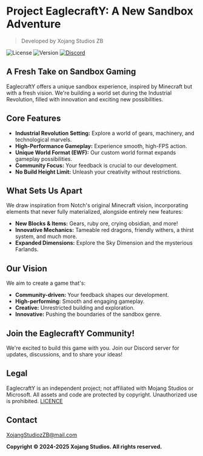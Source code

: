 # Project EaglecraftY: A New Sandbox Adventure

> Developed by Xojang Studios ZB

![License](https://img.shields.io/badge/License-proprietary-red)
![Version](https://img.shields.io/badge/Version-v0.0-blue)
[![Discord](https://img.shields.io/badge/Discord-Join%20Our%20Server-7289DA?logo=discord)](https://discord.gg/acN93WBRC5)

## A Fresh Take on Sandbox Gaming

EaglecraftY offers a unique sandbox experience, inspired by Minecraft but with a fresh vision.  We're building a world set during the Industrial Revolution, filled with innovation and exciting new possibilities.

## Core Features

* **Industrial Revolution Setting:** Explore a world of gears, machinery, and technological marvels.
* **High-Performance Gameplay:** Experience smooth, high-FPS action.
* **Unique World Format (EWF):**  Our custom world format expands gameplay possibilities.
* **Community Focus:** Your feedback is crucial to our development.
* **No Build Height Limit:** Unleash your creativity without restrictions.

## What Sets Us Apart

We draw inspiration from Notch's original Minecraft vision, incorporating elements that never fully materialized, alongside entirely new features:

* **New Blocks & Items:** Gears, ruby ore, crying obsidian, and more!
* **Innovative Mechanics:** Tameable red dragons, friendly withers, a thirst system, and much more.
* **Expanded Dimensions:** Explore the Sky Dimension and the mysterious Farlands.

## Our Vision

We aim to create a game that's:

* **Community-driven:** Your feedback shapes our development.
* **High-performing:** Smooth and engaging gameplay.
* **Creative:**  Unrestricted building and exploration.
* **Innovative:** Pushing the boundaries of the sandbox genre.

## Join the EaglecraftY Community!

We're excited to build this game with you. Join our Discord server for updates, discussions, and to share your ideas!

## Legal

EaglecraftY is an independent project; not affiliated with Mojang Studios or Microsoft. All assets and code are protected by copyright. Unauthorized use is prohibited. [LICENCE](https://raw.githubusercontent.com/Developer-lfierro743/EaglecraftY/refs/heads/main/LICENCE)

## Contact

XojangStudiozZB@mail.com

**Copyright © 2024-2025 Xojang Studios. All rights reserved.**
